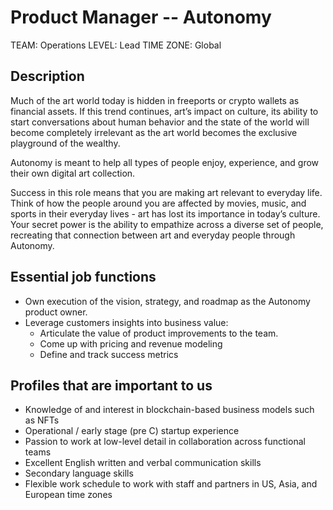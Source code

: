 # Product Manager -- Autonomy

TEAM: Operations
LEVEL: Lead
TIME ZONE: Global

## Description
Much of the art world today is hidden in freeports or crypto wallets as financial assets. If this trend continues, art’s impact on culture, its ability to start conversations about human behavior and the state of the world will become completely irrelevant as the art world becomes the exclusive playground of the wealthy.

Autonomy is meant to help all types of people enjoy, experience, and grow their own digital art collection.

Success in this role means that you are making art relevant to everyday life. Think of how the people around you are affected by movies, music, and sports in their everyday lives - art has lost its importance in today’s culture. Your secret power is the ability to empathize across a diverse set of people, recreating that connection between art and everyday people through Autonomy.

## Essential job functions
- Own execution of the vision, strategy, and roadmap as the Autonomy product owner.
- Leverage customers insights into business value:
  - Articulate the value of product improvements to the team.
  - Come up with pricing and revenue modeling
  - Define and track success metrics

## Profiles that are important to us
- Knowledge of and interest in blockchain-based business models such as NFTs
- Operational / early stage (pre C) startup experience
- Passion to work at low-level detail in collaboration across functional teams
- Excellent English written and verbal communication skills
- Secondary language skills
- Flexible work schedule to work with staff and partners in US, Asia, and European time zones
